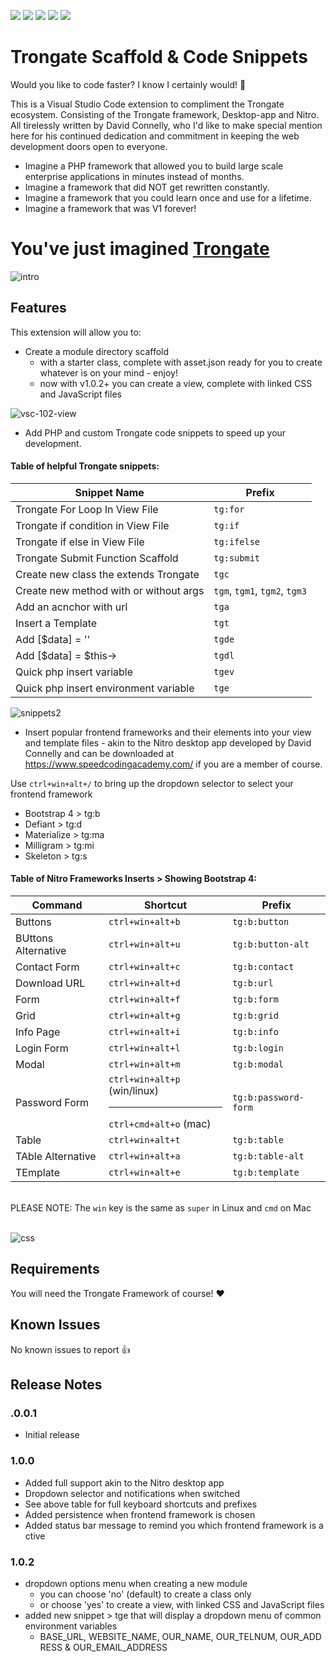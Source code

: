 ![](https://img.shields.io/github/workflow/status/jakecastelli/trongate-vscode/Node.js%20CI/master?style=flat)
![](https://img.shields.io/visual-studio-marketplace/i/jc-sf.Trongate)
![](https://img.shields.io/visual-studio-marketplace/v/jc-sf.Trongate)
![](https://img.shields.io/visual-studio-marketplace/stars/jc-sf.Trongate)
![](https://img.shields.io/badge/Trongate%20Framework-eco--system-blue)
# Trongate Scaffold & Code Snippets

Would you like to code faster?  I know I certainly would! 👀️

This is a Visual Studio Code extension to compliment the Trongate ecosystem.   Consisting of the Trongate framework, Desktop-app and Nitro.  All tirelessly written by David Connelly, who I'd like to make special mention here for his continued dedication and commitment in keeping the web development doors open to everyone.

* Imagine a PHP framework that allowed you to build large scale enterprise applications in minutes instead of months.
* Imagine a framework that did NOT get rewritten constantly.
* Imagine a framework that you could learn once and use for a lifetime.
* Imagine a framework that was V1 forever!

# You've just imagined [Trongate](https://trongate.io)


![intro](https://user-images.githubusercontent.com/7813262/95190011-6749e500-081a-11eb-8317-5561a7241e6e.png)

## Features

This extension will allow you to:

* Create a module directory scaffold
  * with a starter class, complete with asset.json ready for you to create whatever is on your mind - enjoy!
  * now with v1.0.2+ you can create a view, complete with linked CSS and JavaScript files

![vsc-102-view](https://user-images.githubusercontent.com/7813262/97399997-6c461400-1942-11eb-91c0-41658b5664ec.gif)


* Add PHP and custom Trongate code snippets to speed up your development.



#### Table of helpful Trongate snippets:
| Snippet Name | Prefix 
| ------------- | ------------- 
| Trongate For Loop In View File | `tg:for` |
| Trongate if condition in View File | `tg:if` | 
| Trongate if else in View File | `tg:ifelse` | 
| Trongate Submit Function Scaffold | `tg:submit` | 
| Create new class the extends Trongate | `tgc` |
| Create new method with or without args | `tgm`, `tgm1`, `tgm2`, `tgm3` |
| Add an acnchor with url | `tga` |
| Insert a Template | `tgt` |
| Add [$data] = '' | `tgde` |
| Add [$data] = $this-> | `tgdl` |
| Quick php insert variable | `tgev` |
| Quick php insert environment variable | `tge` |


![snippets2](https://user-images.githubusercontent.com/7813262/95720453-fd6b8880-0cbc-11eb-9eb7-bf7e170e0090.gif)

* Insert popular frontend frameworks and their elements into your view and template files - akin to the Nitro desktop app developed by David Connelly and can be downloaded at https://www.speedcodingacademy.com/ if you are a member of course.

Use `ctrl+win+alt+/` to bring up the dropdown selector to select your frontend framework
* Bootstrap 4 > tg:b
* Defiant > tg:d
* Materialize > tg:ma
* Milligram > tg:mi
* Skeleton > tg:s

#### Table of Nitro Frameworks Inserts > Showing Bootstrap 4:
| Command | Shortcut | Prefix
| ------------- | ------------- | -------------
| Buttons | `ctrl+win+alt+b` | `tg:b:button`
| BUttons Alternative | `ctrl+win+alt+u` | `tg:b:button-alt`
| Contact Form | `ctrl+win+alt+c` | `tg:b:contact`
| Download URL | `ctrl+win+alt+d` | `tg:b:url`
| Form | `ctrl+win+alt+f` | `tg:b:form`
| Grid | `ctrl+win+alt+g` | `tg:b:grid`
| Info Page | `ctrl+win+alt+i` | `tg:b:info`
| Login Form | `ctrl+win+alt+l` | `tg:b:login`
| Modal | `ctrl+win+alt+m` | `tg:b:modal`
| Password Form | `ctrl+win+alt+p` (win/linux) <hr> `ctrl+cmd+alt+o` (mac) | `tg:b:password-form`
| Table | `ctrl+win+alt+t` | `tg:b:table`
| TAble Alternative | `ctrl+win+alt+a` | `tg:b:table-alt`
| TEmplate | `ctrl+win+alt+e` | `tg:b:template`

<br>PLEASE NOTE: The `win` key is the same as `super` in Linux and `cmd` on Mac<br><br>

![css](https://user-images.githubusercontent.com/7813262/95720033-6ef70700-0cbc-11eb-98b2-ba4eb908dd48.gif)

## Requirements

You will need the Trongate Framework of course! ❤️

## Known Issues

No known issues to report 👍

## Release Notes

### .0.0.1
* Initial release


### 1.0.0
* Added full support akin to the Nitro desktop app
* Dropdown selector and notifications when switched
* See above table for full keyboard shortcuts and prefixes
* Added persistence when frontend framework is chosen
* Added status bar message to remind you which frontend framework is active

### 1.0.2
* dropdown options menu when creating a new module
  * you can choose 'no' (default) to create a class only
  * or choose 'yes' to create a view, with linked CSS and JavaScript files
* added new snippet > tge that will display a dropdown menu of common environment variables
  * BASE_URL, WEBSITE_NAME, OUR_NAME, OUR_TELNUM, OUR_ADDRESS & OUR_EMAIL_ADDRESS


